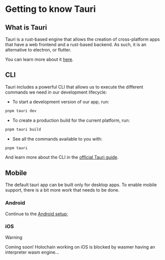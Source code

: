 # Getting to know Tauri

## What is Tauri

Tauri is a rust-based engine that allows the creation of cross-platform apps that have a web frontend and a rust-based backend. As such, it is an alternative to electron, or flutter.

You can learn more about it [here](https://beta.tauri.app/concepts/).

## CLI

Tauri includes a powerful CLI that allows us to execute the different commands we need in our development lifecycle:

- To start a development version of our app, run:

```bash
pnpm tauri dev
```

- To create a production build for the current platform, run:

```bash
pnpm tauri build
```

- See all the commands available to you with:

```bash
pnpm tauri
```

And learn more about the CLI in the [official Tauri guide](https://beta.tauri.app/references/v2/cli/).

## Mobile

The default tauri app can be built only for desktop apps. To enable mobile support, there is a bit more work that needs to be done.

### Android

Continue to the [Android setup](./android-setup.md);

### iOS 

> [!WARNING]
> Coming soon! Holochain working on iOS is blocked by wasmer having an interpreter wasm engine...

